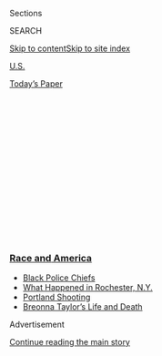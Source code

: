 <div id="app">

<div>

<div>

<div>

<div class="NYTAppHideMasthead css-1q2w90k e1suatyy0">

<div class="section css-ui9rw0 e1suatyy2">

<div class="css-eph4ug er09x8g0">

<div class="css-6n7j50">

</div>

<span class="css-1dv1kvn">Sections</span>

<div class="css-10488qs">

<span class="css-1dv1kvn">SEARCH</span>

</div>

[Skip to content](#site-content)[Skip to site
index](#site-index)

</div>

<div id="masthead-section-label" class="css-1wr3we4 eaxe0e00">

[U.S.](https://www.nytimes3xbfgragh.onion/section/us)

</div>

<div class="css-10698na e1huz5gh0">

</div>

</div>

<div id="masthead-bar-one" class="section hasLinks css-15hmgas e1csuq9d3">

<div class="css-uqyvli e1csuq9d0">

</div>

<div class="css-1uqjmks e1csuq9d1">

</div>

<div class="css-9e9ivx">

[](https://myaccount.nytimes3xbfgragh.onion/auth/login?response_type=cookie&client_id=vi)

</div>

<div class="css-1bvtpon e1csuq9d2">

[Today’s
Paper](https://www.nytimes3xbfgragh.onion/section/todayspaper)

</div>

</div>

</div>

</div>

<div data-aria-hidden="false">

<div id="site-content" data-role="main">

<div>

<div class="css-1aor85t" style="opacity:0.000000001;z-index:-1;visibility:hidden">

<div class="css-1hqnpie">

<div class="css-epjblv">

<span class="css-17xtcya">[U.S.](/section/us)</span><span class="css-x15j1o">|</span><span class="css-fwqvlz">A
Delicate Balance: Weighing Protest Against the Risks of the
Coronavirus</span>

</div>

<div class="css-k008qs">

<div class="css-1iwv8en">

<span class="css-18z7m18"></span>

<div>

</div>

</div>

<span class="css-1n6z4y">https://nyti.ms/30ftp01</span>

<div class="css-1705lsu">

<div class="css-4xjgmj">

<div class="css-4skfbu" data-role="toolbar" data-aria-label="Social Media Share buttons, Save button, and Comments Panel with current comment count" data-testid="share-tools">

  - 
  - 
  - 
  - 
    
    <div class="css-6n7j50">
    
    </div>

  - 
  - 

</div>

</div>

</div>

</div>

</div>

</div>

<div class="css-13pd83m">

<div class="css-l9svim">

### [<span class="css-pa1jbp"><span class="css-1rxm0ex">Race and</span><span class="css-1rxm0ex"> America</span></span>](https://www.nytimes3xbfgragh.onion/news-event/george-floyd-protests-minneapolis-new-york-los-angeles?name=styln-george-floyd&region=TOP_BANNER&block=storyline_menu_recirc&action=click&pgtype=Article&impression_id=cbd57f50-f4c6-11ea-b359-5f738db007af&variant=undefined)

  - <span class="css-1qkutce">[Black Police
    Chiefs](https://www.nytimes3xbfgragh.onion/2020/09/11/us/black-police-chiefs-reform.html?name=styln-george-floyd&region=TOP_BANNER&block=storyline_menu_recirc&action=click&pgtype=Article&impression_id=cbd57f51-f4c6-11ea-b359-5f738db007af&variant=undefined)</span>
  - <span class="css-1qkutce">[What Happened in Rochester,
    N.Y.](https://www.nytimes3xbfgragh.onion/2020/09/04/nyregion/rochester-police-daniel-prude.html?name=styln-george-floyd&region=TOP_BANNER&block=storyline_menu_recirc&action=click&pgtype=Article&impression_id=cbd57f52-f4c6-11ea-b359-5f738db007af&variant=undefined)</span>
  - <span class="css-1qkutce">[Portland
    Shooting](https://www.nytimes3xbfgragh.onion/2020/08/30/us/portland-shooting-explained.html?name=styln-george-floyd&region=TOP_BANNER&block=storyline_menu_recirc&action=click&pgtype=Article&impression_id=cbd57f53-f4c6-11ea-b359-5f738db007af&variant=undefined)</span>
  - <span class="css-1qkutce">[Breonna Taylor’s Life and
    Death](https://www.nytimes3xbfgragh.onion/2020/08/30/us/breonna-taylor-police-killing.html?name=styln-george-floyd&region=TOP_BANNER&block=storyline_menu_recirc&action=click&pgtype=Article&impression_id=cbd57f54-f4c6-11ea-b359-5f738db007af&variant=undefined)</span>

</div>

</div>

<div id="top-wrapper" class="css-1sy8kpn">

<div id="top-slug" class="css-l9onyx">

Advertisement

</div>

[Continue reading the main
story](#after-top)

<div class="ad top-wrapper" style="text-align:center;height:100%;display:block;min-height:250px">

<div id="top" class="place-ad" data-position="top" data-size-key="top">

</div>

</div>

<div id="after-top">

</div>

</div>

<div>

<div id="sponsor-wrapper" class="css-1hyfx7x">

<div id="sponsor-slug" class="css-19vbshk">

Supported by

</div>

[Continue reading the main
story](#after-sponsor)

<div id="sponsor" class="ad sponsor-wrapper" style="text-align:center;height:100%;display:block">

</div>

<div id="after-sponsor">

</div>

</div>

<div class="css-186x18t">

</div>

<div class="css-1vkm6nb ehdk2mb0">

# A Delicate Balance: Weighing Protest Against the Risks of the Coronavirus

</div>

As the protests against police brutality continue, public officials are
warily watching for signs that mass demonstrations are leading to virus
outbreaks.

<div class="css-79elbk" data-testid="photoviewer-wrapper">

<div class="css-z3e15g" data-testid="photoviewer-wrapper-hidden">

</div>

<div class="css-1a48zt4 ehw59r15" data-testid="photoviewer-children">

![<span class="css-16f3y1r e13ogyst0" data-aria-hidden="true">Large
crowds protested in Manhattan on
Thursday.</span><span class="css-cnj6d5 e1z0qqy90" itemprop="copyrightHolder"><span class="css-1ly73wi e1tej78p0">Credit...</span><span><span>Simbarashe
Cha for The New York
Times</span></span></span>](https://static01.graylady3jvrrxbe.onion/images/2020/06/07/us/07unrest-virus-1/merlin_173202873_ad6fc13c-8a3c-40c8-8f8c-7715712f4177-articleLarge.jpg?quality=75&auto=webp&disable=upscale)

</div>

</div>

<div class="css-18e8msd">

<div class="css-vp77d3 epjyd6m0">

<div class="css-1baulvz">

By [<span class="css-1baulvz" itemprop="name">Amy
Harmon</span>](https://www.nytimes3xbfgragh.onion/by/amy-harmon) and
[<span class="css-1baulvz last-byline" itemprop="name">Rick
Rojas</span>](https://www.nytimes3xbfgragh.onion/by/rick-rojas)

</div>

</div>

  - 
    
    <div class="css-ld3wwf e16638kd2">
    
    Published June 7, 2020Updated June 10,
    2020
    
    </div>

  - 
    
    <div class="css-4xjgmj">
    
    <div class="css-pvvomx" data-role="toolbar" data-aria-label="Social Media Share buttons, Save button, and Comments Panel with current comment count" data-testid="share-tools">
    
      - 
      - 
      - 
      - 
        
        <div class="css-6n7j50">
        
        </div>
    
      - 
      - 
    
    </div>
    
    </div>

</div>

</div>

<div class="section meteredContent css-1r7ky0e" name="articleBody" itemprop="articleBody">

<div class="css-1fanzo5 StoryBodyCompanionColumn">

<div class="css-53u6y8">

None of the plans for how the nation might safely emerge from the
coronavirus lockdown involved thousands of Americans standing shoulder
to shoulder in the streets of major cities or coughing uncontrollably
when the authorities used tear gas to disperse them. No one planned on
protesters being herded into crowded prison buses or left in crowded
cells.

Before the eruption of outrage over the killing of George Floyd in
police custody in Minneapolis, debates about reopening centered on
whether states had adequate systems in place to detect and treat cases
of the coronavirus, which has killed more than 110,000 people in the
United States since the beginning of the year.

But as the protests against police brutality continue for a second week,
public officials are warily watching for signs that an unanticipated end
to social distancing on a mass scale has led to new cases of the virus.
The question has become part of the politicized debate over the economic
repercussions of the lockdown, which some critics have argued went too
far.

</div>

</div>

<div>

</div>

<div class="css-1fanzo5 StoryBodyCompanionColumn">

<div class="css-53u6y8">

And on Sunday, infectious disease experts on Twitter debated how to
supply a reliable estimate of the [impact of the protests on virus
transmission](https://www.nytimes3xbfgragh.onion/2020/07/01/nyregion/nyc-coronavirus-protests.html)
— or whether trying to do so may wrongly be seen as discouraging
participation in the growing racial justice movement.

</div>

</div>

<div class="css-1fanzo5 StoryBodyCompanionColumn">

<div class="css-53u6y8">

In what he called a back-of-the-envelope estimate, Trevor Bedford, an
expert on the virus at the Fred Hutchinson Cancer Research Center, wrote
on Twitter that each day of protests would result in about 3,000 new
infections. Over several weeks, as each infected person infected just
under one other person on average — the current U.S. transmission rate —
those infections would in turn lead to 15,000 to 50,000 more, and [50
to 500 eventual
deaths](https://twitter.com/trvrb/status/1269786156616433664). Given the
racial disparities so far in the pandemic, he noted, those deaths will
be disproportionately among black people. “Societal benefit of continued
protests must be weighed against substantial potential impacts to
health,” he wrote.

</div>

</div>

<div class="css-79elbk" data-testid="photoviewer-wrapper">

<div class="css-z3e15g" data-testid="photoviewer-wrapper-hidden">

</div>

<div class="css-1a48zt4 ehw59r15" data-testid="photoviewer-children">

![<span class="css-16f3y1r e13ogyst0" data-aria-hidden="true">Protesters
clashed with the police as tear gas was used in Louisville, Ky., in
May.</span><span class="css-cnj6d5 e1z0qqy90" itemprop="copyrightHolder"><span class="css-1ly73wi e1tej78p0">Credit...</span><span>Whitney
Curtis for The New York
Times</span></span>](https://static01.graylady3jvrrxbe.onion/images/2020/06/07/us/07unrest-virus-3/merlin_172977357_351afc32-12a4-4748-80bd-f6c4ba1e6cb7-articleLarge.jpg?quality=75&auto=webp&disable=upscale)

</div>

</div>

<div class="css-1fanzo5 StoryBodyCompanionColumn">

<div class="css-53u6y8">

Marc Lipsitch, an epidemiologist at Harvard, agreed that those
projections were reasonable, and said in an email that Dr. Bedford had
done “a service” by making an approximate estimate with explicit
assumptions.

But he also noted that if states where the virus was still spreading
managed to rein it in, that would “[massively overshadow the effects of
the
protests](https://twitter.com/mlipsitch/status/1269668219196932098).”
About 20,000 new cases are identified across the country on most days,
and about 1,000 new deaths are announced. If all communities were
performing enough tests and contact tracing to bring down those numbers,
fewer of those acquiring infections at protests would infect others,
shortening the transmission chain and reducing the number of eventual
deaths.

</div>

</div>

<div class="css-1fanzo5 StoryBodyCompanionColumn">

<div class="css-53u6y8">

Dr. Bedford wrote that his estimates contained a lot of uncertainty.
There is no official estimate for how many people are protesting on an
average day, for instance. Still, he thought it was important, he said,
to provide a framework grounded in epidemiologic principles to counter
the offhand assumptions being made by political pundits. But, [in
response](https://twitter.com/NathanGrubaugh/status/1269699851438247937),
other scientists [voiced
concern](https://twitter.com/mlipsitch/status/1269666394100162562) that
Dr. Bedford’s posts would “give fodder to those opposing civil rights.”

</div>

</div>

<div class="css-cfo9c3">

</div>

<div class="css-1fanzo5 StoryBodyCompanionColumn">

<div class="css-53u6y8">

Many epidemiologists, [including Dr.
Bedford](https://twitter.com/trvrb/status/1269786159032397824), have
noted in recent days that America’s entrenched racial inequalities
themselves translate into disproportionate early deaths and illness
among African-Americans. That has been especially evident in the
coronavirus pandemic, in which black Americans are dying at about twice
the rate of white Americans. A group of more than 1,000 people working
in health and medicine [signed a
letter](https://drive.google.com/file/d/1Jyfn4Wd2i6bRi12ePghMHtX3ys1b7K1A/view)
recently that said protests were, in fact, vital to public health.

“Racism and police violence are major threats to public health in this
country, and protest is one of the only options available to people who
have been systematically disenfranchised,” said Eleanor Murray, an
epidemiologist at Boston University.

Because it can take up to two weeks for a newly infected person to show
symptoms and the protests started shortly after Mr. Floyd’s death,
health experts expect that any
increase<span class="css-8l6xbc evw5hdy0"> </span>in cases will begin to
surface this week. Demonstrators in several places have contracted the
virus, including in Lawrence, Kan., where someone who attended a protest
last weekend tested positive on Friday. That person did not wear a mask
while protesting, local officials said. In Athens, Ga., a county
commissioner who attended a protest said that she had [tested
positive](https://slack-redir.net/link?url=https%3A%2F%2Fwww.onlineathens.com%2Fnews%2F20200603%2Fathens-commissioner-mariah-parker-tests-positive-for-coronavirus).

In Oklahoma, a college football player who participated in a
demonstration revealed that he later tested positive for the virus.

“After attending a protest in Tulsa AND being well protective of myself,
[I have tested positive for
Covid-19](https://twitter.com/closedprayer/status/1267971181715632129?ref_src=twsrc%5Etfw),”
Amen Ogbongbemiga, a linebacker at Oklahoma State University, wrote on
Twitter. “Please, if you are going to protest, take care of yourself and
stay safe.”

</div>

</div>

<div class="css-1fanzo5 StoryBodyCompanionColumn">

<div class="css-53u6y8">

Many did their best. In Califoria, Jarrion Harris, 32, wore a cloth mask
for a march in Hollywood on Sunday.

“I’m definitely not out here because I think Covid-19 has gone into the
shadows,” he said. “It’s worth the risk.”

Politicians and public health officials have urged demonstrators to wear
face coverings and to maintain social distancing. In some places,
including Atlanta, Illinois, Los Angeles and Minnesota, officials have
also urged protesters to seek coronavirus tests to make sure they have
not become infected.

The surge of protests throughout American cities and the seeming support
of some political leaders have not gone unnoticed on the right. Pundits
and commentators have made the point in recent days that mayors and
governors who sternly warned against public gatherings are now giving
their blessing to the protests.

Dr. Tom Frieden, the former director of the Centers for Disease Control
and Prevention who was appointed by President Barack Obama, tweeted last
week that the threat to controlling the coronavirus was “tiny” compared
with the threat “created when governments act in ways that lose
community trust.”

That struck Jonah Goldberg, a writer for The Dispatch, an online
conservative magazine, as an unfair double standard.

“You know what erodes public trust in people like Frieden?” Mr. Goldberg
[wrote](https://gfile.thedispatch.com/p/the-treason-of-epidemiologists).
“When they say that you’re a fool or monster who will get people killed
for wanting to go to church or keep your business open but you’re a hero
when you join a protest they approve
of.”

</div>

</div>

<div class="css-79elbk" data-testid="photoviewer-wrapper">

<div class="css-z3e15g" data-testid="photoviewer-wrapper-hidden">

</div>

<div class="css-1a48zt4 ehw59r15" data-testid="photoviewer-children">

<div class="css-1xdhyk6 erfvjey0">

<span class="css-1ly73wi e1tej78p0">Image</span>

<div class="css-zjzyr8">

<div data-testid="lazyimage-container" style="height:257.77777777777777px">

</div>

</div>

</div>

<span class="css-16f3y1r e13ogyst0" data-aria-hidden="true">Protesters
in Washington on Sunday at times found that social distancing was
impossible.</span><span class="css-cnj6d5 e1z0qqy90" itemprop="copyrightHolder"><span class="css-1ly73wi e1tej78p0">Credit...</span><span>Anna
Moneymaker/The New York Times</span></span>

</div>

</div>

<div class="css-1fanzo5 StoryBodyCompanionColumn">

<div class="css-53u6y8">

As the virus has spread across the country, many conservatives have
rebelled against the stringent measures supported by public health
experts, and there have been skirmishes over wearing masks in public,
allowing in-person religious services and placing a premium on restoring
the economy over other concerns.

If the virus surges again, said Christopher F. Rufo, director of the
Center on Wealth and Poverty at the Discovery Institute, a conservative
think tank, the experts’ standing will have been undermined. “You’re
going to have half the country that has lost faith almost completely in
the public health establishment,” he said.

But it may be hard to trace infections to other protesters, who are
often marching side by side with strangers. And infectious disease
experts have said that any increase in cases may well be the result of
the continued reopening of restaurants, workplaces and mass transit.

In Las Vegas, casinos are reopening. In New York City, long the center
of the coronavirus outbreak in the United States, as many as 400,000
workers on Monday can begin returning to construction jobs,
manufacturing sites and retail stores as the city enters the first phase
of its reopening.

“You cannot pin this on the protests,” said Jeffrey Shaman, an
epidemiologist at Columbia University, whose projections of the virus’s
path suggest that U.S. coronavirus deaths will increase in the coming
weeks. “The protests are not in and of themselves going to drive the
resurgence in cases. This is associated with all the new opportunities
that are providing a way for people to get together and pass the virus
to one another.”

For their part, activists said the drive to protest in the face of the
virus reflected the larger gravity of the moment and the intensity of
their passion.

</div>

</div>

<div class="css-1fanzo5 StoryBodyCompanionColumn">

<div class="css-53u6y8">

“If I get infected fighting for justice, my soul can sit with that,”
said Sara Semi, 27, a protester in Minneapolis who wears a mask with a
filter and carries cans of disinfectant spray. “I can’t sit at home
protected by my privileges if others aren’t. I can’t sit inside my house
safe while my friends and neighbors are not. Yes, corona is happening.
It’s real, it’s deadly. But racism kills way more lives.”

Vidal Guzman, 29, a protester in New York, said: “People are more scared
of the police than Covid-19. They are willing to do anything.”

Different conditions and the many remaining unknowns about how the virus
is transmitted can make it difficult to predict the spread of the virus
at any given protest. Outdoor gatherings are much lower risk than indoor
ones. How many people are wearing masks, whether they are shouting or
using noisemakers and even the weather may all affect the risk of
infection.

Still, expert say it is within the power of law enforcement authorities
to minimize or eliminate some of the chief risk factors, like arrests
and tear gas. And they add that protesters, if they choose to take to
the streets, should do everything they can to stay safe.

“If you attended a protest,” Gov. Andrew M. Cuomo of New York said on
Sunday, “assume you may have been exposed to Covid. Get tested.”

Mitch Smith, Sabrina Tavernise, Anjali Tsui, Jill Cowan and Kimiko de
Freytas-Tamura contributed reporting.

</div>

</div>

<div>

</div>

</div>

<div>

</div>

<div>

</div>

<div>

</div>

<div>

<div id="bottom-wrapper" class="css-1ede5it">

<div id="bottom-slug" class="css-l9onyx">

Advertisement

</div>

[Continue reading the main
story](#after-bottom)

<div id="bottom" class="ad bottom-wrapper" style="text-align:center;height:100%;display:block;min-height:90px">

</div>

<div id="after-bottom">

</div>

</div>

</div>

</div>

</div>

## Site Index

<div>

</div>

## Site Information Navigation

  - [© <span>2020</span> <span>The New York Times
    Company</span>](https://help.nytimes3xbfgragh.onion/hc/en-us/articles/115014792127-Copyright-notice)

<!-- end list -->

  - [NYTCo](https://www.nytco.com/)
  - [Contact
    Us](https://help.nytimes3xbfgragh.onion/hc/en-us/articles/115015385887-Contact-Us)
  - [Work with us](https://www.nytco.com/careers/)
  - [Advertise](https://nytmediakit.com/)
  - [T Brand Studio](http://www.tbrandstudio.com/)
  - [Your Ad
    Choices](https://www.nytimes3xbfgragh.onion/privacy/cookie-policy#how-do-i-manage-trackers)
  - [Privacy](https://www.nytimes3xbfgragh.onion/privacy)
  - [Terms of
    Service](https://help.nytimes3xbfgragh.onion/hc/en-us/articles/115014893428-Terms-of-service)
  - [Terms of
    Sale](https://help.nytimes3xbfgragh.onion/hc/en-us/articles/115014893968-Terms-of-sale)
  - [Site
    Map](https://spiderbites.nytimes3xbfgragh.onion)
  - [Help](https://help.nytimes3xbfgragh.onion/hc/en-us)
  - [Subscriptions](https://www.nytimes3xbfgragh.onion/subscription?campaignId=37WXW)

</div>

</div>

</div>

</div>
